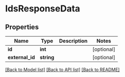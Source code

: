 # IdsResponseData

## Properties
Name | Type | Description | Notes
------------ | ------------- | ------------- | -------------
**id** | **int** |  | [optional] 
**external_id** | **string** |  | [optional] 

[[Back to Model list]](../README.md#documentation-for-models) [[Back to API list]](../README.md#documentation-for-api-endpoints) [[Back to README]](../README.md)


